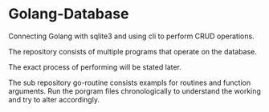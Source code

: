 # Golang-Database

Connecting Golang with sqlite3 and using cli to perform CRUD operations.

The repository consists of multiple programs that operate on the database. 

The exact process of performing will be stated later.

The sub repository go-routine consists exampls for routines and function arguments.
Run the porgram files chronologically to understand the working and try to alter accordingly.
